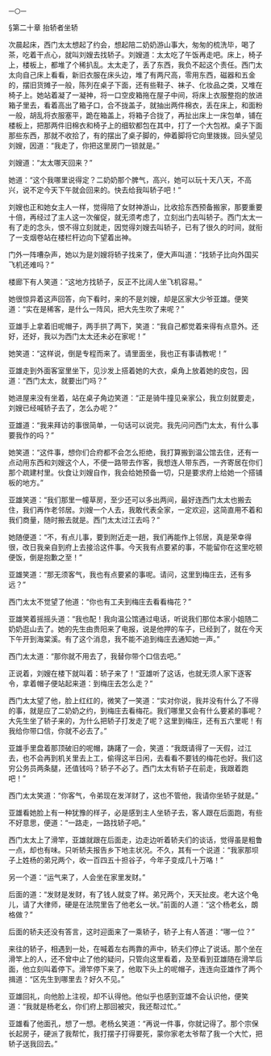     一〇一 

   §第二十章 抬轿者坐轿

   次晨起床，西门太太想起了约会，想起陪二奶奶游山事大，匆匆的梳洗毕，喝了茶，吃着干点心，就叫刘嫂去找轿子。刘嫂道：太太吃了午饭再走吧。床上，椅子上，楼板上，都堆了个稀扒乱。太太走了，丢了东西，我负不起这个责任。西门太太向自己床上看看，新旧衣服在床头边，堆了有两尺高，零用东西，磁器和五金的，摆旧货摊子一般，陈列在桌子下面，还有些鞋子、袜子、化妆品之类，又堆在椅子上。她站着凝了一凝神，将一口空皮箱拖在屋子中间，将床上衣服整抱的放进箱子里去，看着高出了箱子口，合不拢盖子，就抽出两件棉衣，丢在床上，和面粉一般，胡乱将衣服塞平，跪在箱盖上，将箱子合拢了，再扯出床上一床包单，铺在楼板上，把那两件旧棉衣和椅子上的细软都包在其中，打了一个大包袱。桌子下面那些东西，那就不收拾了，有的摆出了桌子脚的，伸着脚将它向里拨拨。回头望见刘嫂，因道：“我走了，你把这里房门一锁就是。”

   刘嫂道：“太太哪天回来？”

   她道：“这个我哪里说得定？二奶奶那个脾气，高兴，她可以玩十天八天，不高兴，说不定今天下午就会回来的。快去给我叫轿子吧！”

   刘嫂也正和她女主人一样，觉得陪了女财神游山，比收拾东西预备搬家，那要重要十倍，再经过了主人这一次催促，就无须考虑了，立刻出门去叫轿子。西门太太一有了走的念头，恨不得立刻就走，因觉得刘嫂去叫轿子，已有了很久的时间，就衔了一支烟卷站在楼栏杆边向下望着出神。

   门外一阵嘈杂声，她以为是刘嫂将轿子找来了，便大声叫道：“找轿子比向外国买飞机还难吗？”

   楼廊下有人笑道：“这地方找轿子，反正不比阔人坐飞机容易。”

   她很惊异着这声回答，向下看时，来的不是刘嫂，却是区家大少爷亚雄。便笑道：“实在是稀客，是什么一阵风，把大先生吹了来呢？”

   亚雄手上拿着旧呢帽子，两手拱了两下，笑道：“我自己都觉着来得有点意外。还好，还好，我以为西门太太还未必在家呢！”

   她笑道：“这样说，倒是专程而来了。请里面坐，我也正有事请教呢！”

   亚雄走到外面客室里坐下，见沙发上搭着她的大衣，桌角上放着她的皮包，因道：“西门太太，就要出门吗？”

   她进屋来没有坐着，站在桌子角边笑道：“正是骑牛撞见亲家公，我立刻就要走，刘嫂已经喊轿子去了，怎么办呢？”

   亚雄道：“我来拜访的事很简单，一句话可以说完。我先问问西门太太，有什么事要我作的吗？”

   她笑道：“这件事，想你们合府都不会怎么拒绝，我打算搬到温公馆去住，还有一点动用东西和刘嫂这个人，不便一路带去作客，我想连人带东西，一齐寄居在你们那个疏建村里。伙食让刘嫂自作，我会给她预备一切，只是要求府上给她一个搭铺板的地方。”

   亚雄笑道：“我们那里一幢草房，至少还可以多出两间，最好连西门太太也搬去住，我们再作老邻居。刘嫂一个人去，我敢代表全家，一定欢迎，这简直用不着和我们商量，随时搬去就是。西门太太过江去吗？”

   她随便道：“不，有点儿事，要到附近走一趟，我们再能作上邻居，真是荣幸得很，改日我亲自到府上去接洽这件事。今天我有点要紧的事，不能留你在这里吃顿便饭，倒是抱歉之至！”

   亚雄笑道：“那无须客气，我也有点要紧的事呢。请问，这里到梅庄去，还有多远？”

   西门太太不觉望了他道：“你也有工夫到梅庄去看看梅花？”

   亚雄笑着摇摇头道：“我也配！我向温公馆通过电话，听说我们那位本家小姐随二奶奶逛山去了。她的先生由贵阳来了电报，说是他押的车子，已经到了，就在今天下午开到海棠溪。有了这个消息，我不能不追到梅庄去通知她一声。”

   西门太太道：“那你就不用去了，我替你带个口信去吧。”

   正说着，刘嫂在楼下就叫着：轿子来了！“亚雄听了这话，也就无须人家下逐客令，拿着帽子便站起来道：到梅庄去怎么走？”

   西门太太望了他，脸上红红的，微笑了一笑道：“实对你说，我并没有什么了不得的事，就是应了二奶奶之约，到梅庄去看梅花。我们哪里又会有什么要紧的事呢？大先生坐了轿子来的，为什么把轿子打发走了呢？这里到梅庄，还有五六里呢！有我给你带口信，你就不必去了。”

   亚雄手里盘着那顶破旧的呢帽，踌躇了一会，笑道：“我既请得了一天假，过江去，也不会再到机关里去上工，偷得这半日闲，去看看不要钱的梅花也好。我们这穷公务员两条腿，还值钱吗？轿子不必了。西门太太有轿子在前走，我跟着跑吧！”

   西门太太笑道：“你客气，令弟现在发洋财了，这也不管他，我请你坐轿子就是。”

   亚雄看她脸上有一种犹豫的样子，必是感到主人坐轿子去，客人跟在后面跑，有些不好意思，便道：“一路走，一路找轿子吧。”

   西门太太上了滑竿，亚雄就跟在后面走，边走边听着轿夫们的谈话，觉得虽是粗鲁一点，却也有味。只听轿夫报告乡下地主状况。不久，其有一个说道：“我家那坝子上姓杨的弟兄两个，收一百四五十担谷子，今年子变成几十万咯！”

   另一个道：“运气来了，人会坐在家里发财。”

   后面的道：“发财是发财，有了钱人就变了样。弟兄两个，天天扯皮。老大这个龟儿，请了大律师，硬是在法院里告了他老幺一状。”前面的人道：“这个杨老幺，朗格做？”

   后面的轿夫还没有答言，这时迎面来了一乘轿子，轿子上有人答道：“哪一位？”

   来往的轿子，相遇到一处，在喊着左右两靠的声中，轿夫们停止了说话。那个坐在滑竿上的人，还不曾中止了他的疑问，只管向这里看着，及至看到亚雄随在滑竿后面，他立刻叫着停下。滑竿停下来了，他取下头上的呢帽子，连连向亚雄作了两个揖道：“区先生到哪里去？好久不见。”

   亚雄回礼，向他脸上注视，却不认得他。他似乎也感到亚雄不会认识他，便笑道：“我就是杨老幺，你们府上那回被灾，我还帮过忙。”

   亚雄看了他面孔，想了一想。老杨幺笑道：“再说一件事，你就记得了。那个宗保长起房子，硬派了我帮忙，我打摆子打得要死，蒙你家老太爷帮了我一个大忙，把轿子送我回去。”

